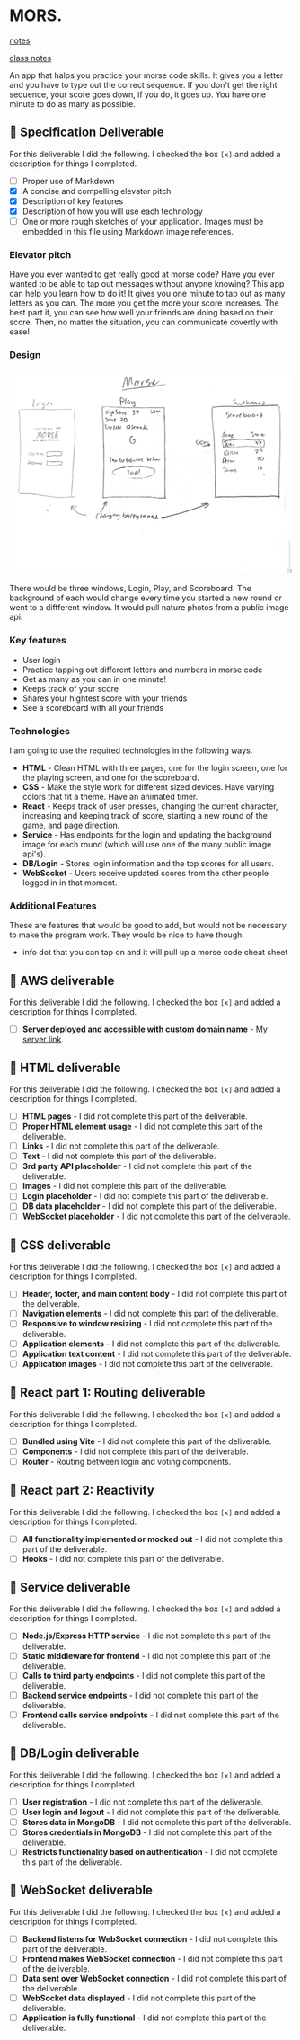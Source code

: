 # MORS.

[notes](notes.md)

[class notes](classNotes.md)

An app that halps you practice your morse code skills. It gives you a letter and you have to type out the correct sequence. If you don't get the right sequence, your score goes down, if you do, it goes up. You have one minute to do as many as possible.

## 🚀 Specification Deliverable

For this deliverable I did the following. I checked the box `[x]` and added a description for things I completed.

- [ ] Proper use of Markdown
- [x] A concise and compelling elevator pitch
- [x] Description of key features
- [x] Description of how you will use each technology
- [ ] One or more rough sketches of your application. Images must be embedded in this file using Markdown image references.

### Elevator pitch
Have you ever wanted to get really good at morse code? Have you ever wanted to be able to tap out messages without anyone knowing? This app can help you learn how to do it! It gives you one minute to tap out as many letters as you can. The more you get the more your score increases. The best part it, you can see how well your friends are doing based on their score. Then, no matter the situation, you can communicate covertly with ease!

### Design

![Design image](design.jpg)

There would be three windows, Login, Play, and Scoreboard. The background of each would change every time you started a new round or went to a diffferent window. It would pull nature photos from a public image api.

### Key features

- User login
- Practice tapping out different letters and numbers in morse code
- Get as many as you can in one minute!
- Keeps track of your score
- Shares your hightest score with your friends
- See a scoreboard with all your friends

### Technologies

I am going to use the required technologies in the following ways.

- **HTML** - Clean HTML with three pages, one for the login screen, one for the playing screen, and one for the scoreboard.
- **CSS** - Make the style work for different sized devices. Have varying colors that fit a theme. Have an animated timer.
- **React** - Keeps track of user presses, changing the current character, increasing and keeping track of score, starting a new round of the game, and page direction.
- **Service** - Has endpoints for the login and updating the background image for each round (which will use one of the many public image api's).
- **DB/Login** - Stores login information and the top scores for all users.
- **WebSocket** - Users receive updated scores from the other people logged in in that moment.

### Additional Features
These are features that would be good to add, but would not be necessary to make the program work. They would be nice to have though.
- info dot that you can tap on and it will pull up a morse code cheat sheet

## 🚀 AWS deliverable

For this deliverable I did the following. I checked the box `[x]` and added a description for things I completed.

- [ ] **Server deployed and accessible with custom domain name** - [My server link](https://yourdomainnamehere.click).

## 🚀 HTML deliverable

For this deliverable I did the following. I checked the box `[x]` and added a description for things I completed.

- [ ] **HTML pages** - I did not complete this part of the deliverable.
- [ ] **Proper HTML element usage** - I did not complete this part of the deliverable.
- [ ] **Links** - I did not complete this part of the deliverable.
- [ ] **Text** - I did not complete this part of the deliverable.
- [ ] **3rd party API placeholder** - I did not complete this part of the deliverable.
- [ ] **Images** - I did not complete this part of the deliverable.
- [ ] **Login placeholder** - I did not complete this part of the deliverable.
- [ ] **DB data placeholder** - I did not complete this part of the deliverable.
- [ ] **WebSocket placeholder** - I did not complete this part of the deliverable.

## 🚀 CSS deliverable

For this deliverable I did the following. I checked the box `[x]` and added a description for things I completed.

- [ ] **Header, footer, and main content body** - I did not complete this part of the deliverable.
- [ ] **Navigation elements** - I did not complete this part of the deliverable.
- [ ] **Responsive to window resizing** - I did not complete this part of the deliverable.
- [ ] **Application elements** - I did not complete this part of the deliverable.
- [ ] **Application text content** - I did not complete this part of the deliverable.
- [ ] **Application images** - I did not complete this part of the deliverable.

## 🚀 React part 1: Routing deliverable

For this deliverable I did the following. I checked the box `[x]` and added a description for things I completed.

- [ ] **Bundled using Vite** - I did not complete this part of the deliverable.
- [ ] **Components** - I did not complete this part of the deliverable.
- [ ] **Router** - Routing between login and voting components.

## 🚀 React part 2: Reactivity

For this deliverable I did the following. I checked the box `[x]` and added a description for things I completed.

- [ ] **All functionality implemented or mocked out** - I did not complete this part of the deliverable.
- [ ] **Hooks** - I did not complete this part of the deliverable.

## 🚀 Service deliverable

For this deliverable I did the following. I checked the box `[x]` and added a description for things I completed.

- [ ] **Node.js/Express HTTP service** - I did not complete this part of the deliverable.
- [ ] **Static middleware for frontend** - I did not complete this part of the deliverable.
- [ ] **Calls to third party endpoints** - I did not complete this part of the deliverable.
- [ ] **Backend service endpoints** - I did not complete this part of the deliverable.
- [ ] **Frontend calls service endpoints** - I did not complete this part of the deliverable.

## 🚀 DB/Login deliverable

For this deliverable I did the following. I checked the box `[x]` and added a description for things I completed.

- [ ] **User registration** - I did not complete this part of the deliverable.
- [ ] **User login and logout** - I did not complete this part of the deliverable.
- [ ] **Stores data in MongoDB** - I did not complete this part of the deliverable.
- [ ] **Stores credentials in MongoDB** - I did not complete this part of the deliverable.
- [ ] **Restricts functionality based on authentication** - I did not complete this part of the deliverable.

## 🚀 WebSocket deliverable

For this deliverable I did the following. I checked the box `[x]` and added a description for things I completed.

- [ ] **Backend listens for WebSocket connection** - I did not complete this part of the deliverable.
- [ ] **Frontend makes WebSocket connection** - I did not complete this part of the deliverable.
- [ ] **Data sent over WebSocket connection** - I did not complete this part of the deliverable.
- [ ] **WebSocket data displayed** - I did not complete this part of the deliverable.
- [ ] **Application is fully functional** - I did not complete this part of the deliverable.

